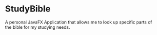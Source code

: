 # StudyBible
A personal JavaFX Application that allows me to look up specific parts of the bible for my studying needs.
